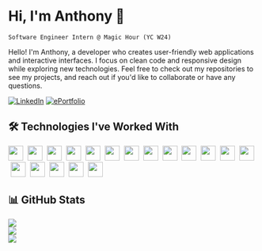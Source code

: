 # Hi, I'm Anthony 👋

`Software Engineer Intern @ Magic Hour (YC W24)`

Hello! I'm Anthony, a developer who creates user-friendly web applications and interactive interfaces. I focus on clean code and responsive design while exploring new technologies. Feel free to check out my repositories to see my projects, and reach out if you'd like to collaborate or have any questions.

[![LinkedIn](https://img.shields.io/badge/LinkedIn-0077B5?style=for-the-badge&logo=linkedin&logoColor=white)](https://www.linkedin.com/in/anthony-hoang22/)
[![ePortfolio](https://img.shields.io/badge/ePortfolio-red?style=for-the-badge&logo=google-chrome&logoColor=white)](http://www.anthonyhoang.dev/)

## 🛠️ Technologies I've Worked With
<div>
  <img src="https://cdn.jsdelivr.net/gh/devicons/devicon/icons/html5/html5-plain.svg" width="30px" />
  <img src="https://cdn.jsdelivr.net/gh/devicons/devicon/icons/css3/css3-plain.svg" width="30px" style="margin-left: 5px;" />
  <img src="https://cdn.jsdelivr.net/gh/devicons/devicon/icons/python/python-original.svg" width="30px" style="margin-left: 5px;" />
  <img src="https://cdn.jsdelivr.net/gh/devicons/devicon/icons/javascript/javascript-plain.svg" width="30px" style="margin-left: 5px;" />
  <img src="https://cdn.jsdelivr.net/gh/devicons/devicon/icons/typescript/typescript-plain.svg" width="30px" style="margin-left: 5px;" />
  <img src="https://cdn.jsdelivr.net/gh/devicons/devicon/icons/nextjs/nextjs-original.svg" width="30px" style="margin-left: 5px;" />
  <img src="https://cdn.jsdelivr.net/gh/devicons/devicon/icons/react/react-original.svg" width="30px" style="margin-left: 5px;" />
  <img src="https://cdn.jsdelivr.net/gh/devicons/devicon@latest/icons/tailwindcss/tailwindcss-original.svg" width="30px" style="margin-left: 5px;" />
  <img src="https://files.svgcdn.io/logos/zod.png" width="30px" style="margin-left: 5px;" />
  <img src="https://images.opencollective.com/drizzle-orm/9405e48/logo/256.png" width="30px" style="margin-left: 5px;" />
  <img src="https://cdn.sanity.io/images/o0o2tn5x/production/2399b991025c365aafaa6fca85d91deac801e654-1046x1046.png" width="30px" style="margin-left: 5px;" />
  <img src="https://avatars.githubusercontent.com/u/139895814?s=48&v=4" width="30px" style="margin-left: 5px;" />
  <img src="https://cdn.jsdelivr.net/gh/devicons/devicon/icons/materialui/materialui-plain.svg" width="30px" style="margin-left: 5px;" />
  <img src="https://cdn.jsdelivr.net/gh/devicons/devicon/icons/supabase/supabase-original.svg" width="30px" style="margin-left: 5px;" />
  <img src="https://neon.tech/brand/neon-logomark-light-color.svg" width="30px" style="margin-left: 5px;" />
  <img src="https://cdn.jsdelivr.net/gh/devicons/devicon/icons/git/git-original.svg" width="30px" style="margin-left: 5px;" />
  <img src="https://cdn.jsdelivr.net/gh/devicons/devicon/icons/figma/figma-original.svg" width="30px" style="margin-left: 5px;" />
  <img src="https://upload.wikimedia.org/wikipedia/commons/thumb/f/f1/Vitejs-logo.svg/1039px-Vitejs-logo.svg.png" width="30px" style="margin-left: 5px;" />
</div>

## 📊 GitHub Stats

![](https://github-readme-stats.vercel.app/api?username=anth0nycodes&theme=dark&hide_border=false&include_all_commits=false&count_private=false)<br/>
![](https://nirzak-streak-stats.vercel.app/?user=anth0nycodes&theme=dark&hide_border=false)<br/>
![](https://github-readme-stats.vercel.app/api/top-langs/?username=anth0nycodes&theme=dark&hide_border=false&include_all_commits=false&count_private=false&layout=compact)
